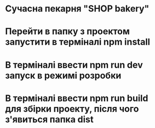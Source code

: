 # Сучасна пекарня "SHOP bakery"

# Перейти в папку з проектом запустити в терміналі npm install
# В терміналі ввести npm run dev запуск в режимі розробки
# В терміналі ввести npm run build для збірки проекту, після чого з'явиться папка dist

